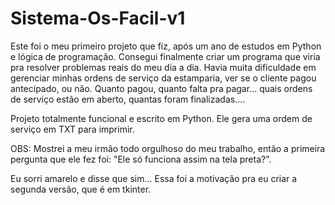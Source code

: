 # Sistema-Os-Facil-v1

Este foi o meu primeiro projeto que fiz, após um ano
de estudos em Python e lógica de programação. Consegui
finalmente criar um programa que viria pra resolver
problemas reais do meu dia a dia. Havia muita dificuldade
em gerenciar minhas ordens de serviço da estamparia, ver
se o cliente pagou antecipado, ou não. Quanto pagou, quanto falta
pra pagar... quais ordens de serviço estão em aberto, quantas foram
finalizadas....

Projeto totalmente funcional e escrito em Python. Ele gera
uma ordem de serviço em TXT para imprimir.

OBS: Mostrei a meu irmão todo orgulhoso do meu trabalho, então
a primeira pergunta que ele fez foi: "Ele só funciona assim na tela preta?".

Eu sorri amarelo e disse que sim... Essa foi a motivação pra eu criar a segunda
versão, que é em tkinter.
